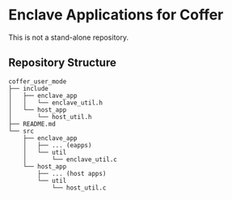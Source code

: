 # Enclave Applications for Coffer

This is not a stand-alone repository.

## Repository Structure

```
coffer_user_mode
├── include
│   ├── enclave_app
│   │   └── enclave_util.h
│   └── host_app
│       └── host_util.h
├── README.md
└── src
    ├── enclave_app
    │   ├── ... (eapps)
    │   └── util
	│		└── enclave_util.c
    └── host_app
        ├── ... (host apps)
        └── util
			└── host_util.c
```